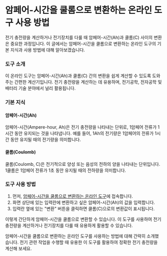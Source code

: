 암페어-시간을 쿨롬으로 변환하는 온라인 도구 사용 방법
==============================

전기 충전량을 계산하거나 전기장치를 다룰 때 암페어-시간(Ah)과 쿨롬(C) 사이의 변환은 중요한 과정입니다. 이 글에서는 암페어-시간을 쿨롬으로 변환하는 온라인 도구의 기본 지식과 사용 방법에 대해 알아보겠습니다.

### 도구 소개

이 온라인 도구는 암페어-시간(Ah)과 쿨롬(C) 간의 변환을 쉽게 계산할 수 있도록 도와주는 간편한 계산기입니다. 전기 충전량을 계산하는 데 유용하며, 전기공학, 전자공학 및 배터리 기술 분야에서 널리 활용됩니다.

### 기본 지식

#### 암페어-시간(Ah)

암페어-시간(Ampere-hour, Ah)은 전기 충전량을 나타내는 단위로, 1암페어 전류가 1시간 동안 유지되는 것을 나타냅니다. 예를 들어, 1Ah의 전기량은 1암페어의 전류가 1시간 동안 유지될 때의 전기량을 의미합니다.

#### 쿨롬(Coulomb)

쿨롬(Coulomb, C)은 전기적으로 양성 또는 음성의 전하의 양을 나타내는 단위입니다. 1쿨롬은 1암페어 전류가 1초 동안 유지될 때의 전하량을 의미합니다.

### 도구 사용 방법

1. 먼저, [암페어-시간을 쿨롬으로 변환하는 온라인 도구](https://www.onlinecalculatorsfree.com/ko/convert/ampere-hours-to-coulomb.html)에 접속합니다.
2. 화면 상단에 있는 입력란에 변환하고 싶은 암페어-시간(Ah)의 값을 입력합니다.
3. 입력란 옆에 있는 "변환" 버튼을 클릭하면 쿨롬(C)으로의 변환값이 표시됩니다.

이렇게 간단하게 암페어-시간을 쿨롬으로 변환할 수 있습니다. 이 도구를 사용하여 전기 충전량을 계산하거나 전기장치를 다룰 때 유용하게 활용할 수 있습니다.

암페어-시간을 쿨롬으로 변환하는 온라인 도구를 사용하는 방법에 대해 간략히 소개했습니다. 전기 관련 작업을 수행할 때 유용한 이 도구를 활용하여 정확한 전기 충전량을 계산해 보세요.